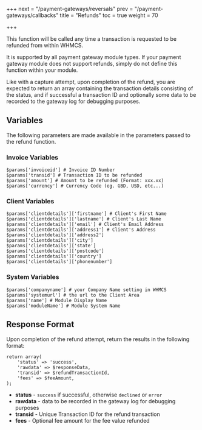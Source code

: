+++
next = "/payment-gateways/reversals"
prev = "/payment-gateways/callbacks"
title = "Refunds"
toc = true
weight = 70

+++

This function will be called any time a transaction is requested to be refunded from within WHMCS.

It is supported by all payment gateway module types.  If your payment gateway module does not support refunds, simply do not define this function within your module.

Like with a capture attempt, upon completion of the refund, you are expected to return an array containing the transaction details consisting of the status, and if successful a transaction ID and optionally some data to be recorded to the gateway log for debugging purposes.

## Variables

The following parameters are made available in the parameters passed to the refund function.

### Invoice Variables
```
$params['invoiceid'] # Invoice ID Number
$params['transid'] # Transaction ID to be refunded
$params['amount'] # Amount to be refunded (Format: xxx.xx)
$params['currency'] # Currency Code (eg. GBD, USD, etc...)
```
### Client Variables
```
$params['clientdetails']['firstname'] # Client's First Name
$params['clientdetails']['lastname'] # Client's Last Name
$params['clientdetails']['email'] # Client's Email Address
$params['clientdetails']['address1'] # Client's Address
$params['clientdetails']['address2']
$params['clientdetails']['city']
$params['clientdetails']['state']
$params['clientdetails']['postcode']
$params['clientdetails']['country']
$params['clientdetails']['phonenumber']
```

### System Variables
```
$params['companyname'] # your Company Name setting in WHMCS
$params['systemurl'] # the url to the Client Area
$params['name'] # Module Display Name
$params['moduleName'] # Module System Name
```

## Response Format

Upon completion of the refund attempt, return the results in the following format:

```
return array(
    'status' => 'success',
    'rawdata' => $responseData,
    'transid' => $refundTransactionId,
    'fees' => $feeAmount,
);
```

* **status** - `success` if successful, otherwise `declined` or `error`
* **rawdata** - data to be recorded in the gateway log for debugging purposes
* **transid** - Unique Transaction ID for the refund transaction
* **fees** - Optional fee amount for the fee value refunded
